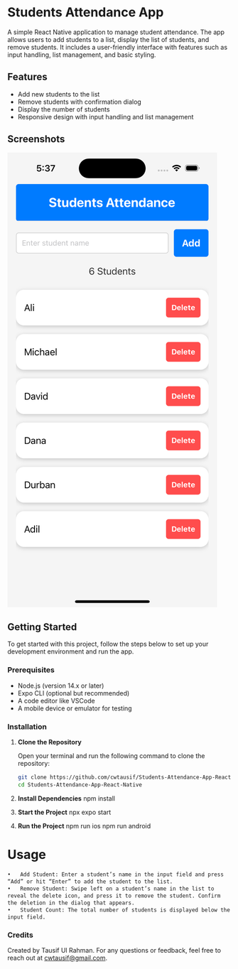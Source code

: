 # Students Attendance App

A simple React Native application to manage student attendance. The app allows users to add students to a list, display the list of students, and remove students. It includes a user-friendly interface with features such as input handling, list management, and basic styling.

## Features

- Add new students to the list
- Remove students with confirmation dialog
- Display the number of students
- Responsive design with input handling and list management

## Screenshots

![Screenshot](https://github.com/cwtausif/Students-Attendance-App-React-Native/blob/main/Screenshot.png)

## Getting Started

To get started with this project, follow the steps below to set up your development environment and run the app.

### Prerequisites

- Node.js (version 14.x or later)
- Expo CLI (optional but recommended)
- A code editor like VSCode
- A mobile device or emulator for testing

### Installation

1. **Clone the Repository**

   Open your terminal and run the following command to clone the repository:

   ```bash
   git clone https://github.com/cwtausif/Students-Attendance-App-React-Native.git
   cd Students-Attendance-App-React-Native
2. **Install Dependencies**
npm install

3. **Start the Project**
npx expo start

4. **Run the Project**
npm run ios
npm run android


# Usage

	•	Add Student: Enter a student’s name in the input field and press “Add” or hit “Enter” to add the student to the list.
	•	Remove Student: Swipe left on a student’s name in the list to reveal the delete icon, and press it to remove the student. Confirm the deletion in the dialog that appears.
	•	Student Count: The total number of students is displayed below the input field.
    
### Credits

Created by Tausif Ul Rahman. For any questions or feedback, feel free to reach out at [cwtausif@gmail.com](mailto:cwtausif@gmail.com).
